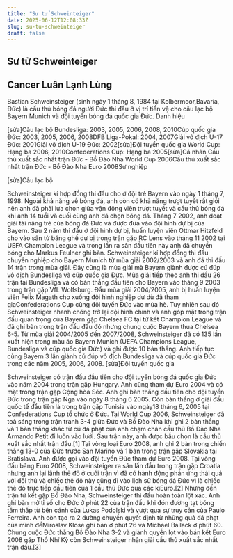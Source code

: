 ```yaml
---
title: "Sư tử Schweinteiger"
date: 2025-06-12T12:08:33Z
slug: su-tu-schweinteiger
draft: false
---
```


## Sư tử Schweinteiger

## Cancer Luân Lạnh Lùng

Bastian Schweinsteiger (sinh ngày 1 tháng 8, 1984 tại Kolbermoor,Bavaria, Đức) là cầu thủ bóng đá người Đức thi đấu ở vị trí tiền vệ cho câu lạc bộ Bayern Munich và đội tuyển bóng đá quốc gia Đức.
Danh hiệu

[sửa]Câu lạc bộ
Bundesliga: 2003, 2005, 2006, 2008, 2010Cúp quốc gia Đức: 2003, 2005, 2006, 2008DFB Liga-Pokal: 2004, 2007Giải vô địch U-17 Đức: 2001Giải vô địch U-19 Đức: 2002[sửa]Đội tuyển quốc gia
World Cup: Hạng ba 2006, 2010Confederations Cup: Hạng ba 2005[sửa]Cá nhân
Cầu thủ xuất sắc nhất trận Đức - Bồ Đào Nha World Cup 2006Cầu thủ xuất sắc nhất trận Đức - Bồ Đào Nha Euro 2008Sự nghiệp

[sửa]Câu lạc bộ

Schweinsteiger kí hợp đồng thi đấu cho ở đội trẻ Bayern vào ngày 1 tháng 7, 1998. Ngoài khả năng về bóng đá, anh còn có khả năng trượt tuyết rất giỏi nên anh đã phải lựa chọn giữa vận động viên trượt tuyết và cầu thủ bóng đá khi anh 14 tuổi và cuối cùng anh đã chọn bóng đá. Tháng 7 2002, anh đoạt giải tài năng trẻ của bóng đá Đức và được đưa vào đội hình dự bị của Bayern.
Sau 2 năm thi đấu ở đội hình dự bị, huấn luyện viên Ottmar Hitzfeld cho vào sân từ băng ghế dự bị trong trận gặp RC Lens vào tháng 11 2002 tại UEFA Champion League và trong lần ra sân đầu tiên này anh đã chuyền bóng cho Markus Feulner ghi bàn.
Schweinsteiger kí hợp đồng thi đấu chuyên nghiệp cho Bayern Munich từ mùa giải 2002/2003 và anh đã thi đấu 14 trận trong mùa giải. Đây cũng là mùa giải mà Bayern giành được cú đúp vô địch Bundesliga và cúp quốc gia Đức. Mùa giải tiếp theo anh thi đấu 26 trận tại Bundesliga và có bàn thắng đầu tiên cho Bayern vào tháng 9 2003 trong trận gặp VfL Wolfsburg.
Đầu mùa giải 2004/2005, anh bị huấn luyện viên Felix Magath cho xuống đội hình nghiệp dư dù đã tham giaConfederations Cup cùng đội tuyển Đức vào mùa hè. Tuy nhiên sau đó Schweinsteiger nhanh chóng trở lại đội hình chính và anh góp mặt trong trận đấu quan trọng của Bayern gặp Chelsea FC tại tứ kết Champion League và đã ghi bàn trong trận đấu đấu đó nhưng chung cuộc Bayern thua Chelsea 6-5.
Từ mùa giải 2004/2005 đến 2007/2008, Schweinsteiger đã có 135 lần xuất hiện trong màu áo Bayern Munich (UEFA Champions League, Bundesliga và cúp quốc gia Đức) và ghi được 10 bàn thắng. Anh tiếp tục cùng Bayern 3 lần giành cú đúp vô địch Bundesliga và cúp quốc gia Đức trong các năm 2005, 2006, 2008.
[sửa]Đội tuyển quốc gia

Schweinsteiger có trận đấu đầu tiên cho đội tuyển bóng đá quốc gia Đức vào năm 2004 trong trận gặp Hungary. Anh cũng tham dự Euro 2004 và có mặt trong trận gặp Cộng hòa Séc. Anh ghi bàn thắng đầu tiên cho đội tuyển Đức trong trận gặp Nga vào ngày 8 tháng 6 2005. Còn bàn thắng ở giải đấu quốc tế đầu tiên là trong trận gặp Tunisia vào ngày18 tháng 6, 2005 tại Confederations Cup tổ chức ở Đức.
Tại World Cup 2006, Schweinsteiger đã toả sáng trong trận tranh 3-4 giữa Đức và Bồ Đào Nha khi ghi 2 bàn thắng và 1 bàn thắng khác từ cú đá phạt của anh chạm chân cầu thủ Bồ Đào Nha Armando Petit đi luôn vào lưới. Sau trận này, anh được bầu chọn là cầu thủ xuất sắc nhất trận đấu.[1] Tại vòng loại Euro 2008, anh ghi 2 bàn trong chiến thắng 13-0 của Đức trước San Marino và 1 bàn trong trận gặp Slovakia tại Bratislava. Anh được gọi vào đội tuyển Đức tham dự Euro 2008. Tại vòng đấu bảng Euro 2008, Schweinsteiger ra sân lần đầu trong trận gặp Croatia nhưng anh lại lãnh thẻ đỏ ở cuối trận vì đã có hành động phản ứng thái quá với đối thủ và chiếc thẻ đỏ này cũng đi vào lịch sử bóng đá Đức vì là chiếc thẻ đỏ trực tiếp đầu tiên của 1 cầu thủ Đức qua các kìEuro.[2]
Nhưng đến trận tứ kết gặp Bồ Đào Nha, Schweinsteiger thi đấu hoàn toàn lột xác. Anh ghi bàn mở tỉ số cho Đức ở phút 22 của trận đấu khi đón đường tạt bóng tầm thấp từ bên cánh của Lukas Podolski và vượt qua sự truy cản của Paulo Ferreira. Anh còn tạo ra 2 đường chuyền quyết định từ những quả đá phạt của mình đểMiroslav Klose ghi bàn ở phút 26 và Michael Ballack ở phút 60. Chung cuộc Đức thắng Bồ Đào Nha 3-2 và giành quyền lọt vào bán kết Euro 2008 gặp Thổ Nhĩ Kỳ còn Schweinsteiger nhận giải cầu thủ xuất sắc nhất trận đấu.[3]